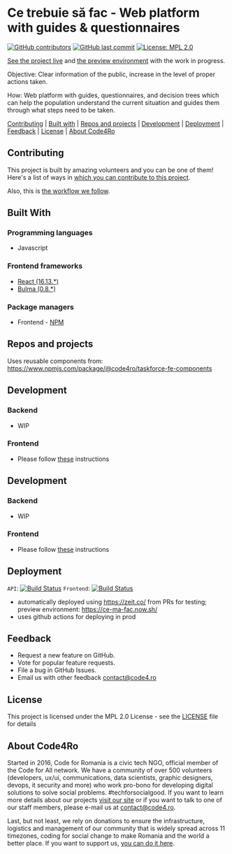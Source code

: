 # Ce trebuie să fac - Web platform with guides & questionnaires

[![GitHub contributors](https://img.shields.io/github/contributors/code4romania/ce-ma-fac.svg?style=for-the-badge)](https://github.com/code4romania/ce-ma-fac/graphs/contributors) [![GitHub last commit](https://img.shields.io/github/last-commit/code4romania/ce-ma-fac.svg?style=for-the-badge)](https://github.com/code4romania/ce-ma-fac/commits/master) [![License: MPL 2.0](https://img.shields.io/badge/license-MPL%202.0-brightgreen.svg?style=for-the-badge)](https://opensource.org/licenses/MPL-2.0)

[See the project live](https://cetrebuiesafac.ro/) and [the preview environment](https://ce-ma-fac.now.sh/) with the work in progress.

Objective: Clear information of the public, increase in the level of proper actions taken.

How: Web platform with guides, questionnaires, and decision trees which can help the population understand the current situation and guides them through what steps need to be taken.

[Contributing](#contributing) | [Built with](#built-with) | [Repos and projects](#repos-and-projects) | [Development](#development) | [Deployment](#deployment) | [Feedback](#feedback) | [License](#license) | [About Code4Ro](#about-code4ro)

## Contributing

This project is built by amazing volunteers and you can be one of them! Here's a list of ways in [which you can contribute to this project](.github/CONTRIBUTING.md).

Also, this is [the workflow we follow](.github/WORKFLOW.md). 

## Built With

### Programming languages
 - Javascript

### Frontend frameworks
 - [React (16.13.*)](https://reactjs.org/)
 - [Bulma (0.8.*)](https://bulma.io/)

### Package managers
 - Frontend - [NPM](https://docs.npmjs.com/)

## Repos and projects

Uses reusable components from: https://www.npmjs.com/package/@code4ro/taskforce-fe-components

## Development

### Backend
- WIP

### Frontend
- Please follow [these](/frontend/README.md#Development) instructions

## Development
### Backend
- WIP

### Frontend
- Please follow [these](/frontend/README.md#Development) instructions

## Deployment

`API`: [![Build Status](https://dev.azure.com/code4romania/monitorizare-vot-ci/_apis/build/status/ce-ma-fac/cmf-api?branchName=azure-pipelines)](https://dev.azure.com/code4romania/monitorizare-vot-ci/_build/latest?definitionId=30&branchName=azure-pipelines)
`Frontend`: [![Build Status](https://dev.azure.com/code4romania/monitorizare-vot-ci/_apis/build/status/ce-ma-fac/cmf-frontend?branchName=azure-pipelines)](https://dev.azure.com/code4romania/monitorizare-vot-ci/_build/latest?definitionId=31&branchName=azure-pipelines)

- automatically deployed using https://zeit.co/ from PRs for testing; preview environment: https://ce-ma-fac.now.sh/
- uses github actions for deploying in prod

## Feedback

* Request a new feature on GitHub.
* Vote for popular feature requests.
* File a bug in GitHub Issues.
* Email us with other feedback contact@code4.ro

## License

This project is licensed under the MPL 2.0 License - see the [LICENSE](LICENSE) file for details

## About Code4Ro

Started in 2016, Code for Romania is a civic tech NGO, official member of the Code for All network. We have a community of over 500 volunteers (developers, ux/ui, communications, data scientists, graphic designers, devops, it security and more) who work pro-bono for developing digital solutions to solve social problems. #techforsocialgood. If you want to learn more details about our projects [visit our site](https://www.code4.ro/en/) or if you want to talk to one of our staff members, please e-mail us at contact@code4.ro.

Last, but not least, we rely on donations to ensure the infrastructure, logistics and management of our community that is widely spread across 11 timezones, coding for social change to make Romania and the world a better place. If you want to support us, [you can do it here](https://code4.ro/en/donate/).

